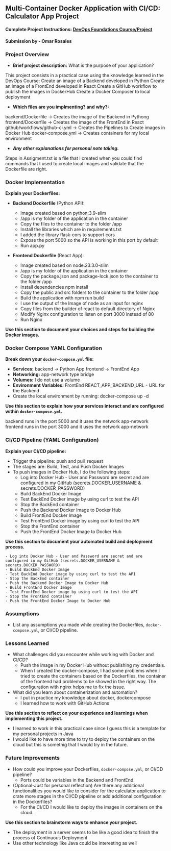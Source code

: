 ## Multi-Container Docker Application with CI/CD: Calculator App Project

#### Complete Project Instructions: [DevOps Foundations Course/Project](https://github.com/shiftkey-labs/DevOps-Foundations-Course/tree/master/Project)

#### Submission by - Omar Rosales

### Project Overview

- **Brief project description:** What is the purpose of your application?

This project consists in a practical case using the knowledge learned in the DevOps Course:
Create an image of a Backend developed in Python
Create an image of a FrontEnd developed in React
Create a GitHub workflow to publish the images in DockerHub
Create a Docker Composer to local deployment

- **Which files are you implmenting? and why?:**

backend/Dockerfile -> Creates the image of the Backend in Pythong
frontend/Dockerfile -> Creates the image of the FrontEnd in React
github/workflows/github-ci.yml -> Creates the Pipelines to Create images in Docker Hub
docker-compose.yml -> Creates containers for my local environment


- _**Any other explanations for personal note taking.**_

Steps in Assigment.txt is a file that I created when you could find commands that I used to create local images and validate that the Dockerfile are right.


### Docker Implementation

**Explain your Dockerfiles:**

- **Backend Dockerfile** (Python API):
    - Image created based on python:3.9-slim
    - /app is my folder of the application in the container
    - Copy the files to the container to the folder /app
    - Install the libraries which are in requirements.txt 
    - I added the library flask-cors to support cors
    - Expose the port 5000 so the API is working in this port by default
    - Run app.py 


- **Frontend Dockerfile** (React App):
    - Image created based on node:23.3.0-slim 
    - /app is my folder of the application in the container
    - Copy the package.json and package-lock.json to the container to the folder /app
    - Install dependencies npm install
    - Copy the public and src folders to the container to the folder /app
    - Build the application with npm run build
    - I use the output of the Image of node as an input for nginx
    - Copy files from the builder of react to default directory of Nginx
    - Modify Nginx configuration to listen on port 3000 instead of 80
    - Run Nginx


**Use this section to document your choices and steps for building the Docker images.**


### Docker Compose YAML Configuration

**Break down your `docker-compose.yml` file:**

- **Services:** 
  backend -> Python App
  frontend -> FrontEnd App
- **Networking:** app-network type bridge
- **Volumes:** I do not use a volume
- **Environment Variables:** 
  FrontEnd
  REACT_APP_BACKEND_URL - URL for the Backend
- Create the local environment by running: docker-compose up -d


**Use this section to explain how your services interact and are configured within `docker-compose.yml`.**

backend runs in the port 5000 and it uses the network app-network
frontend runs in the port 3000 and it uses the network app-network


### CI/CD Pipeline (YAML Configuration)

**Explain your CI/CD pipeline:**

- Trigger the pipeline: push and pull_request 
- The stages are: Build, Test, and Push Docker Images
- To push images in Docker Hub, I do the following steps:
    - Log into Docker Hub - User and Password are secret and are configured in my GitHub (secrets.DOCKER_USERNAME &  secrets.DOCKER_PASSWORD)
    - Build BackEnd Docker Image
    - Test BackEnd Docker image by using curl to test the API
    - Stop the BackEnd container
    - Push the Backend Docker Image to Docker Hub
    - Build FrontEnd Docker Image
    - Test FrontEnd Docker image by using curl to test the API
    - Stop the FrontEnd container
    - Push the FrontEnd Docker Image to Docker Hub

**Use this section to document your automated build and deployment process.**

    - Log into Docker Hub - User and Password are secret and are configured in my GitHub (secrets.DOCKER_USERNAME &  secrets.DOCKER_PASSWORD)
    - Build BackEnd Docker Image
    - Test BackEnd Docker image by using curl to test the API
    - Stop the BackEnd container
    - Push the Backend Docker Image to Docker Hub
    - Build FrontEnd Docker Image
    - Test FrontEnd Docker image by using curl to test the API
    - Stop the FrontEnd container
    - Push the FrontEnd Docker Image to Docker Hub


### Assumptions

- List any assumptions you made while creating the Dockerfiles, `docker-compose.yml`, or CI/CD pipeline. 


### Lessons Learned

- What challenges did you encounter while working with Docker and CI/CD?
    - Push the image in my Docker Hub without publishing my credentials.
    - When I created the docker-compose, I had some problems when I tried to create the containers based on 
      the Dockerfiles, the container of the frontend had problems to be showed in the right way. The configuration with
      nginx helps me to fix the issue.
- What did you learn about containerization and automation?
    - I put in practice my knowledge about docker, dockercompose
    - I learned how to work with GitHub Actions

**Use this section to reflect on your experience and learnings when implementing this project.**

- I learned to work in this practical case since I guess this is a template for my personal projects in Java
- I would like to have more time to try to deploy the containers on the cloud but this is somethig that I would try in the future.

### Future Improvements

- How could you improve your Dockerfiles, `docker-compose.yml`, or CI/CD pipeline? 
    - Ports could be variables in the Backend and FrontEnd.
- (Optional-Just for personal reflection) Are there any additional functionalities you would like to consider for the calculator application to crate more stages in the CI/CD pipeline or add additional configuration in the Dockerfiles?
    - For the CI/CD I would like to deploy the images in containers on the cloud.

**Use this section to brainstorm ways to enhance your project.**

- The deployment in a server seems to be like a good idea to finish the process of Continuous Deployment
- Use other technology like Java could be interesting as well

<!-- BEST OF LUCK! -->
